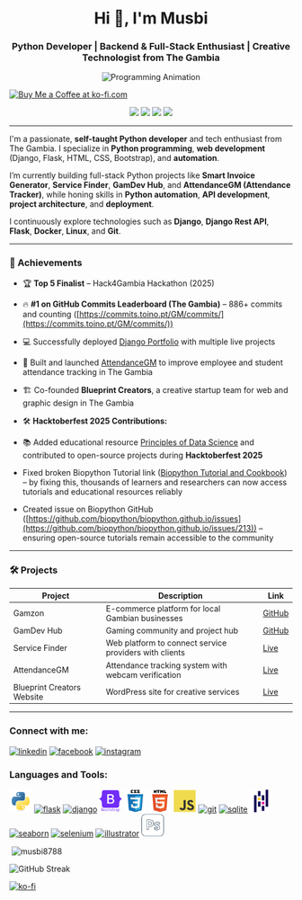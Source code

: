 <h1 align="center">Hi 👋, I'm Musbi</h1>
<h3 align="center">Python Developer | Backend & Full-Stack Enthusiast | Creative Technologist from The Gambia</h3>

<p align="center">
  <img src="https://media.giphy.com/media/v1.Y2lkPWVjZjA1ZTQ3Z3FsaWc3dHYzM3hlcGlyenBidDNzZ3o1cWN1YnRydjZnY2VkeDY0ciZlcD12MV9naWZzX3NlYXJjaCZjdD1n/h408T6Y5GfmXBKW62l/giphy.gif" alt="Programming Animation" width="200"/>
</p>

<a href='https://ko-fi.com/W7W41KRV4R' target='_blank'><img height='36' style='border:0px;height:36px;' src='https://storage.ko-fi.com/cdn/kofi6.png?v=6' border='0' alt='Buy Me a Coffee at ko-fi.com' /></a>

<p align="center">
  <img src="https://img.shields.io/badge/Top%20Skills-Python%20%7C%20Django%20%7C%20Flask%20%7C%20Git-orange?style=for-the-badge&logo=python" />
  <img src="https://img.shields.io/badge/Currently%20Learning-Selenium%20%7C%20Seaborn%20%7C%20API%20Development-blue?style=for-the-badge&logo=readthedocs" />
  <img src="https://img.shields.io/badge/Open%20to%20Collaborate-Yes-success?style=for-the-badge&logo=github" />
  <img src="https://img.shields.io/badge/Hacktoberfest-2025-brightgreen?style=for-the-badge&logo=github" />
</p>

---

<p align="left">
I'm a passionate, <strong>self-taught Python developer</strong> and tech enthusiast from The Gambia. I specialize in <strong>Python programming</strong>, <strong>web development</strong> (Django, Flask, HTML, CSS, Bootstrap), and <strong>automation</strong>.
</p>

<p align="left">
I’m currently building full-stack Python projects like <strong>Smart Invoice Generator</strong>, <strong>Service Finder</strong>, <strong>GamDev Hub</strong>, and <strong>AttendanceGM (Attendance Tracker)</strong>, while honing skills in <strong>Python automation</strong>, <strong>API development</strong>, <strong>project architecture</strong>, and <strong>deployment</strong>.
</p>

<p align="left">
I continuously explore technologies such as <strong>Django</strong>, <strong>Django Rest API</strong>, <strong>Flask</strong>, <strong>Docker</strong>, <strong>Linux</strong>, and <strong>Git</strong>.
</p>

---

<h3 align="left">🚀 Achievements</h3>

- 🏆 **Top 5 Finalist** – Hack4Gambia Hackathon (2025)  
- 🔥 **#1 on GitHub Commits Leaderboard (The Gambia)** – 886+ commits and counting ([https://commits.toino.pt/GM/commits/](https://commits.toino.pt/GM/commits/))  
- 💻 Successfully deployed [Django Portfolio](https://musbi-django-portfolio.onrender.com/) with multiple live projects  
- 🥇 Built and launched [AttendanceGM](https://www.attendancegm.com/) to improve employee and student attendance tracking in The Gambia  
- 🏗️ Co-founded **Blueprint Creators**, a creative startup team for web and graphic design in The Gambia
  
- 🛠️ **Hacktoberfest 2025 Contributions:**
- 📚 Added educational resource [Principles of Data Science](https://openstax.org/details/books/principles-data-science) and contributed to open-source projects during **Hacktoberfest 2025** 
- Fixed broken Biopython Tutorial link ([Biopython Tutorial and Cookbook](https://biopython.org/wiki/Documentation)) – by fixing this, thousands of learners and researchers can now access tutorials and educational resources reliably  
- Created issue on Biopython GitHub ([https://github.com/biopython/biopython.github.io/issues](https://github.com/biopython/biopython.github.io/issues/213)) – ensuring open-source tutorials remain accessible to the community



---

<h3 align="left">🛠️ Projects</h3>

| Project | Description | Link |
|---------|-------------|------|
| Gamzon | E-commerce platform for local Gambian businesses | [GitHub](https://github.com/Musbi8788/gamzon.git) |
| GamDev Hub | Gaming community and project hub | [GitHub](https://github.com/Musbi8788/gamdev.git) |
| Service Finder | Web platform to connect service providers with clients | [Live](https://service-board-n8cp.onrender.com/) |
| AttendanceGM | Attendance tracking system with webcam verification | [Live](https://www.attendancegm.com/) |
| Blueprint Creators Website | WordPress site for creative services | [Live](https://blueprint-creators.42web.io/) |

---

<h3 align="left">Connect with me:</h3>
<p align="left">
<a href="https://www.linkedin.com/in/musbi-jawo-3b6497327/" target="blank"><img align="center" src="https://raw.githubusercontent.com/rahuldkjain/github-profile-readme-generator/master/src/images/icons/Social/linked-in-alt.svg" alt="linkedin" height="30" width="40" /></a>
<a href="https://www.facebook.com/musbi222/" target="blank"><img align="center" src="https://raw.githubusercontent.com/rahuldkjain/github-profile-readme-generator/master/src/images/icons/Social/facebook.svg" alt="facebook" height="30" width="40" /></a>
<a href="https://www.instagram.com/musbi802022/" target="blank"><img align="center" src="https://raw.githubusercontent.com/rahuldkjain/github-profile-readme-generator/master/src/images/icons/Social/instagram.svg" alt="instagram" height="30" width="40" /></a>
</p>

<h3 align="left">Languages and Tools:</h3>
<p align="left"> 
  <a href="https://www.python.org" target="_blank"><img src="https://raw.githubusercontent.com/devicons/devicon/master/icons/python/python-original.svg" alt="python" width="40" height="40"/></a> 
  <a href="https://flask.palletsprojects.com/" target="_blank"><img src="https://www.vectorlogo.zone/logos/palletsprojects_flask/palletsprojects_flask-ar21.svg" alt="flask" width="40" height="40"/></a> 
  <a href="https://www.djangoproject.com/" target="_blank"><img src="https://cdn.worldvectorlogo.com/logos/django.svg" alt="django" width="40" height="40"/></a>
  <a href="https://getbootstrap.com" target="_blank"><img src="https://raw.githubusercontent.com/devicons/devicon/master/icons/bootstrap/bootstrap-plain-wordmark.svg" alt="bootstrap" width="40" height="40"/></a> 
  <a href="https://www.w3schools.com/css/" target="_blank"><img src="https://raw.githubusercontent.com/devicons/devicon/master/icons/css3/css3-original-wordmark.svg" alt="css3" width="40" height="40"/></a> 
  <a href="https://www.w3.org/html/" target="_blank"><img src="https://raw.githubusercontent.com/devicons/devicon/master/icons/html5/html5-original-wordmark.svg" alt="html5" width="40" height="40"/></a> 
  <a href="https://developer.mozilla.org/en-US/docs/Web/JavaScript" target="_blank"><img src="https://raw.githubusercontent.com/devicons/devicon/master/icons/javascript/javascript-original.svg" alt="javascript" width="40" height="40"/></a> 
  <a href="https://git-scm.com/" target="_blank"><img src="https://www.vectorlogo.zone/logos/git-scm/git-scm-icon.svg" alt="git" width="40" height="40"/></a> 
  <a href="https://www.sqlite.org/" target="_blank"><img src="https://www.vectorlogo.zone/logos/sqlite/sqlite-icon.svg" alt="sqlite" width="40" height="40"/></a> 
  <a href="https://pandas.pydata.org/" target="_blank"><img src="https://raw.githubusercontent.com/devicons/devicon/2ae2a900d2f041da66e950e4d48052658d850630/icons/pandas/pandas-original.svg" alt="pandas" width="40" height="40"/></a> 
  <a href="https://seaborn.pydata.org/" target="_blank"><img src="https://seaborn.pydata.org/_images/logo-mark-lightbg.svg" alt="seaborn" width="40" height="40"/></a> 
  <a href="https://www.selenium.dev" target="_blank"><img src="https://raw.githubusercontent.com/detain/svg-logos/780f25886640cef088af994181646db2f6b1a3f8/svg/selenium-logo.svg" alt="selenium" width="40" height="40"/></a> 
  <a href="https://www.adobe.com/in/products/illustrator.html" target="_blank"><img src="https://www.vectorlogo.zone/logos/adobe_illustrator/adobe_illustrator-icon.svg" alt="illustrator" width="40" height="40"/></a> 
  <a href="https://www.photoshop.com/en" target="_blank"><img src="https://raw.githubusercontent.com/devicons/devicon/master/icons/photoshop/photoshop-line.svg" alt="photoshop" width="40" height="40"/></a> 
</p>

<p>&nbsp;<img align="center" src="https://github-readme-stats.vercel.app/api?username=musbi8788&show_icons=true&locale=en" alt="musbi8788" /></p>

![GitHub Streak](https://streak-stats.demolab.com?user=Musbi8788)

[![ko-fi](https://ko-fi.com/img/githubbutton_sm.svg)](https://ko-fi.com/W7W41KRV4R)
